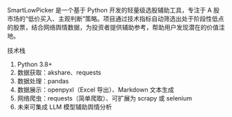 SmartLowPicker 是一个基于 Python 开发的轻量级选股辅助工具，专注于 A 股市场的“低价买入、主观判断”策略。项目通过技术指标自动筛选出处于阶段性低点的股票，结合网络舆情数据，为投资者提供辅助参考，帮助用户发现潜在的价值洼地。

技术栈

1. Python 3.8+
2. 数据获取：akshare、requests
3. 数据处理：pandas
4. 数据展示：openpyxl（Excel 导出）、Markdown 文本生成
5. 网络爬虫：requests（简单爬取）、可扩展为 scrapy 或 selenium
6. 未来可集成 LLM 模型辅助舆情分析
